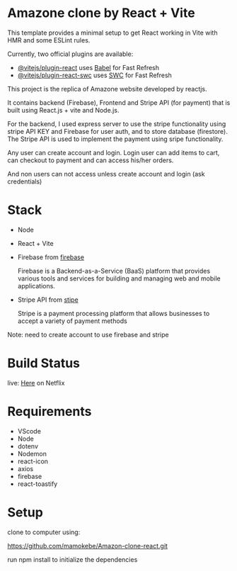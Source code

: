 
# Amazone clone by  React + Vite

This template provides a minimal setup to get React working in Vite with HMR and some ESLint rules.

Currently, two official plugins are available:

- [@vitejs/plugin-react](https://github.com/vitejs/vite-plugin-react/blob/main/packages/plugin-react/README.md) uses [Babel](https://babeljs.io/) for Fast Refresh
- [@vitejs/plugin-react-swc](https://github.com/vitejs/vite-plugin-react-swc) uses [SWC](https://swc.rs/) for Fast Refresh

This project is the replica of  Amazone website developed by reactjs.  

It contains backend (Firebase), Frontend and Stripe API (for payment) that is built using React.js + vite and Node.js.

For the backend, I used express server to use the stripe functionality using stripe API KEY and  Firebase  for user auth, and to store database (firestore). The Stripe API is used to implement the payment using sripe functionality.

Any user can create account and login.  Login user can add items to cart, can checkout to payment and can access his/her orders. 

And non users can not access unless create account and login (ask credentials)

# Stack

- Node
- React + Vite
- Firebase from [firebase](https://firebase.google.com/)

  Firebase is a Backend-as-a-Service (BaaS) platform that provides various tools and services for building and managing web and mobile applications.
  
- Stripe API  from [stipe](https://stripe.com/)

  Stripe is a payment processing platform that allows businesses to accept a variety of payment methods

 Note: need to create account to use  firebase and  stripe

# Build Status

live: [Here](https://amazone-clone-byreact.netlify.app/) on Netflix

# Requirements
- VScode
- Node
- dotenv
- Nodemon
- react-icon
- axios
- firebase
- react-toastify
  
# Setup

clone to computer using:

  https://github.com/mamokebe/Amazon-clone-react.git

run npm install to initialize the dependencies



  
  

